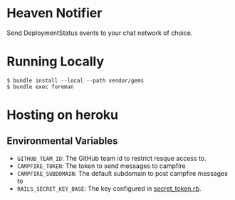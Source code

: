 # Heaven Notifier

Send DeploymentStatus events to your chat network of choice.

# Running Locally

    $ bundle install --local --path vendor/gems
    $ bundle exec foreman

# Hosting on heroku

## Environmental Variables

* `GITHUB_TEAM_ID`: The GitHub team id to restrict resque access to.
* `CAMPFIRE_TOKEN`: The token to send messages to campfire
* `CAMPFIRE_SUBDOMAIN`: The default subdomain to post campfire messages to
* `RAILS_SECRET_KEY_BASE`: The key configured in [secret_token.rb](/config/initializers/secret_token.rb).
